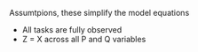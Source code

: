 Assumtpions, these simplify the model equations

* All tasks are fully observed
* Z = X across all P and Q variables